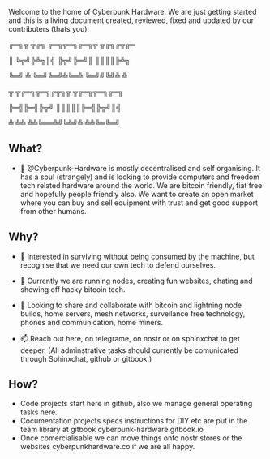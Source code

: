 Welcome to the home of Cyberpunk Hardware. We are just getting started and this is a living document created, reviewed, fixed and updated by our contributers (thats you).

╔═╗╦ ╦╔╗ ╔═╗╦═╗╔═╗╦ ╦╔╗╔╦╔═

║  ╚╦╝╠╩╗║╣ ╠╦╝╠═╝║ ║║║║╠╩╗

╚═╝ ╩ ╚═╝╚═╝╩╚═╩  ╚═╝╝╚╝╩ ╩

╦ ╦╔═╗╦═╗╔╦╗╦ ╦╔═╗╦═╗╔═╗

╠═╣╠═╣╠╦╝ ║║║║║╠═╣╠╦╝║╣ 

╩ ╩╩ ╩╩╚══╩╝╚╩╝╩ ╩╩╚═╚═╝


## What?
- 👋 @Cyberpunk-Hardware is mostly decentralised and self organising. It has a soul (strangely) and is looking to provide computers and freedom tech related hardware around the world. We are bitcoin friendly, fiat free and hopefully people friendly also. We want to create an open market where you can buy and sell equipment with trust and get good support from other humans. 

## Why?
- 👀 Interested in surviving without being consumed by the machine, but recognise that we need our own tech to defend ourselves.
- 🌱 Currently we are running nodes, creating fun websites, chating and showing off hacky bitcoin tech.
- 💞️ Looking to share and collaborate with bitcoin and lightning node builds, home servers, mesh networks, surveilance free technology, phones and communication, home miners.


- 📫 Reach out here, on telegrame, on nostr or on sphinxchat to get deeper. (All adminstrative tasks should currently be comunicated through Sphinxchat, github or gitbook.)

## How?
- Code projects start here in github, also we manage general operating tasks here. 
- Cocumentation projects specs instructions for DIY etc are put in the team library at gitbook cyberpunk-hardware.gitbook.io 
- Once comercialisable we can move things onto nostr stores or the websites cyberpunkhardware.co if we are all happy. 


<!---
Cyberpunk-Hardware/Cyberpunk-Hardware is a ✨ special ✨ repository because its `README.md` (this file) appears on your GitHub profile.
You can click the Preview link to take a look at your changes.
--->
